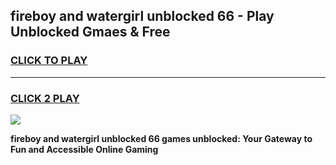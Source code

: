 
## fireboy and watergirl unblocked 66 - Play Unblocked Gmaes & Free
<h3>
<a href="https://news.freeplayer.one?title=fireboy_and_watergirl_unblocked_66&ref=16F">CLICK TO PLAY</a></h3>
<hr>

<h3>
<a href="https://news.freeplayer.one?title=fireboy_and_watergirl_unblocked_66&ref=16F">CLICK 2 PLAY</a>
  
</h3>

<a href="https://news.freeplayer.one?title=fireboy_and_watergirl_unblocked_66&ref=16F/"><img src="https://clearcache.store/games.png"></a>


**fireboy and watergirl unblocked 66 games unblocked: Your Gateway to Fun and Accessible Online Gaming**
